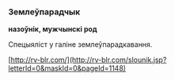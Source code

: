 ### Землеўпарадчык
**назоўнік, мужчынскі род**

Спецыяліст у галіне землеўпарадкавання.

<a rel="author">[http://rv-blr.com/](http://rv-blr.com/slounik.jsp?letterId=0&maskId=0&pageId=1148)</a>

